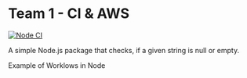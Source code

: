 # Team 1 - CI & AWS

[![Node CI](https://github.com/johntrehearn/AWS-CI-Node/main.yml/badge.svg)](https://github.com/johntrehearn/AWS-CI-Node/main.yml)

A simple Node.js package that checks, if a given string is null or empty.

Example of Worklows in Node
